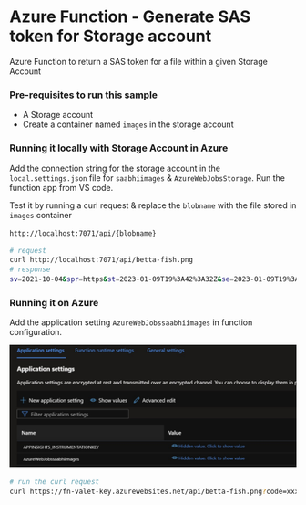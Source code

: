 # Azure Function - Generate SAS token for Storage account
Azure Function to return a SAS token for a file within a given Storage Account

### Pre-requisites to run this sample
* A Storage account 
* Create a container named `images` in the storage account

### Running it locally with Storage Account in Azure
Add the connection string for the storage account in the `local.settings.json` file for `saabhiimages` & `AzureWebJobsStorage`. Run the function app from VS code.

Test it by running a curl request & replace the `blobname` with the file stored in `images` container

`http://localhost:7071/api/{blobname}`

```bash
# request
curl http://localhost:7071/api/betta-fish.png
# response
sv=2021-10-04&spr=https&st=2023-01-09T19%3A42%3A32Z&se=2023-01-09T19%3A52%3A32Z&sr=b&sp=r&sig=xil%2BD6aQzPl0Wx5SnvMPvzVKzlJgh9X3KM5jWCN4GaU%3D
```

### Running it on Azure
Add the application setting `AzureWebJobssaabhiimages` in function configuration.

![alt txt](/images/appsettings.jpg)

```bash
# run the curl request 
curl https://fn-valet-key.azurewebsites.net/api/betta-fish.png?code=xxxxxxxxxxxxx
```

